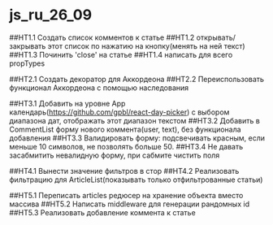 # js_ru_26_09

##HT1.1 Создать список комментов к статье
##HT1.2 открывать/закрывать этот список по нажатию на кнопку(менять на ней текст)
##HT1.3 Починить 'close' на статье
##HT1.4 написать для всего propTypes

##HT2.1 Создать декоратор для Аккордеона
##HT2.2 Переиспользовать функционал Аккордеона с помощью наследования

##HT3.1 Добавить на уровне App календарь(https://github.com/gpbl/react-day-picker) с выбором диапазона дат, отображать этот диапазон текстом
##HT3.2 Добавить в CommentList форму нового коммента(user, text), без функционала добавления
##HT3.3 Валидировать форму: подсвечивать красным, если меньше 10 символов, не позволять больше 50.
##HT3.4 Не давать засабмитить невалидную форму, при сабмите чистить поля

##HT4.1 Вынести значение фильтров в стор
##HT4.2 Реализовать фильтрацию для ArticleList(показывать только отфильтрованные статьи)

##HT5.1 Переписать articles редюсер на хранение объекта вместо массива
##HT5.2 Написать middleware для генерации рандомных id
##HT5.3 Реализовать добавление коммента к статье